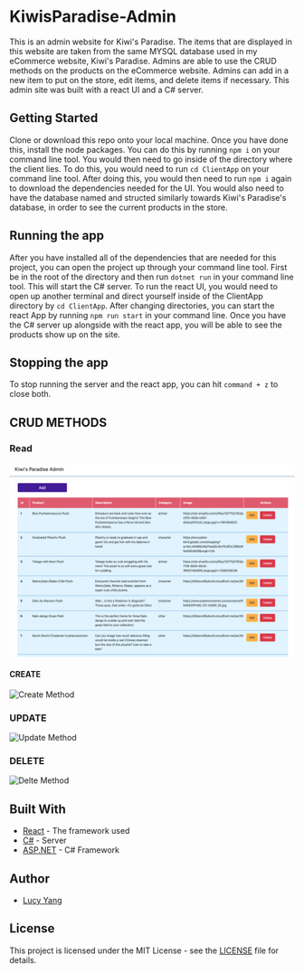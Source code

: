 # KiwisParadise-Admin

This is an admin website for Kiwi's Paradise. The items that are displayed in this website are taken from the same MYSQL database used in my eCommerce website, Kiwi's Paradise. Admins are able to use the CRUD methods on the products on the eCommerce website. Admins can add in a new item to put on the store, edit items, and delete items if necessary. This admin site was built with a react UI and a C# server. 

## Getting Started

Clone or download this repo onto your local machine. Once you have done this, install the node packages. You can do this by running ```npm i``` on your command line tool. You would then need to go inside of the directory where the client lies. To do this, you would need to run ```cd ClientApp``` on your command line tool. After doing this, you would then need to run ```npm i``` again to download the dependencies needed for the UI. You would also need to have the database named and structed similarly towards Kiwi's Paradise's database, in order to see the current products in the store.


## Running the app

After you have installed all of the dependencies that are needed for this project, you can open the project up through your command line tool. First be in the root of the directory and then run ```dotnet run``` in your command line tool. This will start the C# server. To run the react UI, you would need to open up another terminal and direct yourself inside of the ClientApp directory by ```cd ClientApp```. After changing directories, you can start the react App by running ```npm run start``` in your command line. Once you have the C# server up alongside with the react app, you will be able to see the products show up on the site.


## Stopping the app

To stop running the server and the react app, you can hit ```command + z``` to close both.


## CRUD METHODS

### Read
![Read Method](https://github.com/l-yang-05/KiwisParadise-Admin/blob/master/work/image/read-Admin.png)

#### CREATE
![Create Method](https://github.com/l-yang-05/KiwisParadise-Admin/blob/master/work/image/add-Admin.gif)

### UPDATE
![Update Method]()

### DELETE
![Delte Method]()


## Built With

* [React](https://github.com/facebook/react) - The framework used
* [C#](https://docs.microsoft.com/en-us/dotnet/csharp/) - Server
* [ASP.NET](https://dotnet.microsoft.com/apps/aspnet) - C# Framework

## Author

* [Lucy Yang](https://github.com/l-yang-05)


## License

This project is licensed under the MIT License - see the [LICENSE](LICENSE) file for details.
